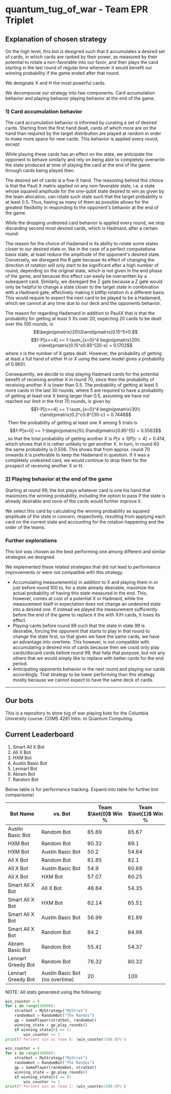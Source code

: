 # quantum_tug_of_war - Team EPR Triplet

## Explanation of chosen strategy

On the high level, this bot is designed such that it accumulates a desired set of cards, in which cards are ranked by their power, as measured by their potential to rotate a non-favorable into our favor, and then plays the card starting in the last round of regular time whenever it would benefit our winning probability if the game ended after that round.

We designate X and H the most powerful cards.

We decompoose our strategy into two components. Card accumulation behavior and playing behavior playing behavior at the end of the game.

### 1) Card accumulation behavior
The card accumulation behavior is informed by curating a set of desired cards. Starting from the first hand dealt, cards of which more are on the hand than required by the target distribution are played at random in order to make more space for new cards. This behavior is applied every round, except

While playing these cards has an effect on the state, we anticipate the opponent to behave similarly and rely on being able to completely overwrite the state produced at time of playing the card at the end of the game through cards being played then.

The desired set of cards is a five-X hand. The reasoning behind this choice is that the Pauli X matrix applied on any non-favorable state, i.e. a state whose squared amplitude for the one-qubit state desired to win as given by the team allocation, can rotate such state such that the target probability is at least 0.5. Thus, having as many of them as possible allows for the greatest flexibility in responding to the opponent's behavior at the end of the game.

While the dropping undesired card behavior is applied every round, we stop discarding second most desired cards, which is Hadmard, after a certain round:

The reason for the choice of Hadamard is its ability to rotate some states closer to our desired state or, like in the case of a perfect computationa basis state, at least reduce the amplitude of the opponent's desired state. 
Conversely, we disregard the R gate because its effect of changing the direction of rotation will only start to be significant after a high number of round, depending on the original state, which is not given in the end phase of the game, and because this effect can easily be overwritten by a subequent card.
Similarly, we disregard the Z gate because a Z gate would only be helpful to change a state closer to the target state in combination with a Hadmard gate, effectively making it bitflip rotation in a different basis. This would require to expect the next card to be played to be a Hadamard, which we cannot at any time due to our deck and the opponents behavior.

The reason for regarding Hadamard in addition to PauliX that is that the probability for getting at least 5 Xs over 20, expecting 20 cards to be dealt over the 100 rounds, is
$$\begin{pmatrix}20\\5\end{pmatrix}0.15^5*0.$$
$$1-P[x<=4] == 1-\sum_{x=0}^4 begin{pmatrix}20\\ x\end{pmatrix}0.15^x0.85^{20-x} = 0.1702$$
where x is the number of X gates dealt. 
However, the probability of getting at least a full hand of either H or X using the same model gives a probability of 0.9651.

Consequently, we decide to stop playing Hadmard cards for the potential benefit of receiving another X in round 70, since then the probability of receiving another X is lower than 0.5.
The probability of getting at least 5 more cards in the last 30 rounds, where 5 are required to have a probability of getting at least one X being larger than 0.5, assuming we have not reached our limit in the first 70 rounds, is given by 
$$1-P[c<=4] == 1-\sum_{x=0}^4 begin{pmatrix}30\\ c\end{pmatrix}0.2^c0.8^{30-c} = 0.7448$$.
Then the probability of getting at least one X among 5 trials is 
$$1-P[x=0] == 1-\begin{pmatrix}5\\ 0\end{pmatrix}0.85^{5} = 0.5563$$, so that the total probability of getting another X is $P[x\leq1]P[c>4]=0.414$, which shows that it is rather unlikely to get another X. In turn, in round 60 the same probability is $0.506$. This shows that from approx. round 70 onwards it is preferable to keep the Hadamard in question. If it was a completely undesired card, we would continue to drop them for the prospect of receiving another X or H.


### 2) Playing behavior at the end of the game

Starting at round 99, the bot plays whatever card is one his hand that maximizes the winning probability, including the option to pass if the state is already desirable and none of the cards would further improve it.

We select this card by calculating the winning probability as squared amplitude of the state in concern, respectively, resulting from applying each card on the current state and accounting for the rotation happening and the order of the teams.


### Further explorations

This bot was chosen as the best performing one among different and similar strategies we designed.

We implemented these related strategies that did not lead to performance improvements or were not compatible with this strategy.
* Accumulating measurement(s) in addition to X and playing them in or just before round 100 to, for a state already desirable, maximize the actual probability of having this state measured in the end. This, however, comes at cost of a potential X or Hadmard, while the measurement itself in expectation does not change an undesired state into a desired one. If instead we played the measurement sufficiently before the end of the game to replace it the with X/H cards, it loses its effect.
* Playing cards before round 99 such that the state in state 99 is desirable, forcing the opponent that starts to play in that round to change the state first, so that given we have the same cards, we have an advantage into overtime. This however, is not compatible with accumulating a desired mix of cards because then we could only play cards/discard cards before round 99, that help that purpose, but not any others that we would simply like to replace with better cards for the end period.
* Anticipating opponents behavior in the next round and playing our cards accordingly. That strategy to be lower performing than this strategy mostly because we cannot expect to have the same deck of cards.


---------

## Our bots


This is a repository to store tug of war playing bots for the Columbia University course: COMS 4281 Intro. to Quantum Computing.
## Current Leaderboard
1. Smart All X Bot
2. All X Bot
3. HXM Bot
4. Austin Basic Bot
5. Lennart Bot
6. Abram Bot
7. Random Bot

Below table is for performance tracking.
Expand into table for further bot comparisons!

| Bot Name | vs. Bot | Team $\ket{0}$ Win % | Team $\ket{1}$ Win % |
| --- | --- | --- | --- |
| Austin Basic Bot | Random Bot | 85.69 | 85.67 |
| HXM Bot | Random Bot | 90.32 | 89.1 |
| HXM Bot | Austin Basic Bot | 50.2 | 54.64 |
| All X Bot | Random Bot | 81.85 | 82.1 |
|  All X Bot | Austin Basic Bot | 54.9 | 60.68 |
|  All X Bot |  HXM Bot | 57.07 | 60.25 |
|  Smart All X Bot |  All X Bot | 48.64 | 54.35 |
|  Smart All X Bot |  HXM Bot | 62.14 | 65.51 |
|  Smart All X Bot | Austin Basic Bot | 56.99 | 61.89 |
|  Smart All X Bot | Random Bot | 84.2 | 84.98 |
| Abram Basic Bot | Random Bot | 55.41 | 54.37 |
| Lennart Greedy Bot | Random Bot | 76.32 | 80.32
| Lennart Greedy Bot | Austin Basic Bot (no overtime) | 20 | 100 

NOTE: All stats generated using the following:
```python
win_counter = 0
for i in range(10000):
    stratbot = MyStrategy("MyStrat")
    randombot = RandomBot("The Randos")
    gp = GamePlayer(stratbot, randombot)
    winning_state = gp.play_rounds()
    if winning_state[0] == 1:
        win_counter += 1
print(f'Percent win as team 0: {win_counter/100.0}%')

win_counter = 0
for i in range(10000):
    stratbot = MyStrategy("MyStrat")
    randombot = RandomBot("The Randos")
    gp = GamePlayer(randombot, stratbot)
    winning_state = gp.play_rounds()
    if winning_state[0] == 0:
        win_counter += 1
print(f'Percent win as team 1: {win_counter/100.0}%')
```
